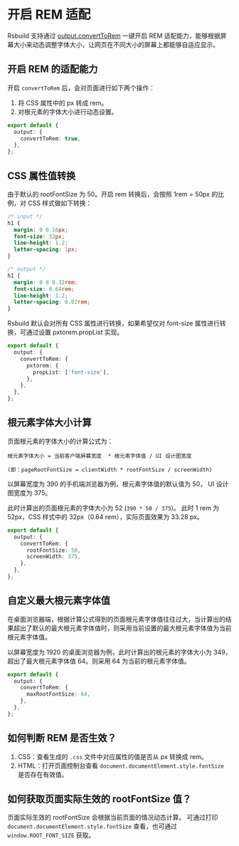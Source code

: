# 开启 REM 适配

Rsbuild 支持通过 [output.convertToRem](/api/config-output.html#outputconverttorem) 一键开启 REM 适配能力，能够根据屏幕大小来动态调整字体大小，让网页在不同大小的屏幕上都能够自适应显示。

## 开启 REM 的适配能力

开启 `convertToRem` 后，会对页面进行如下两个操作：

1. 将 CSS 属性中的 px 转成 rem。
2. 对根元素的字体大小进行动态设置。

```ts
export default {
  output: {
    convertToRem: true,
  },
};
```

## CSS 属性值转换

由于默认的 rootFontSize 为 50。开启 rem 转换后，会按照 1rem = 50px 的比例，对 CSS 样式做如下转换：

```css
/* input */
h1 {
  margin: 0 0 16px;
  font-size: 32px;
  line-height: 1.2;
  letter-spacing: 1px;
}

/* output */
h1 {
  margin: 0 0 0.32rem;
  font-size: 0.64rem;
  line-height: 1.2;
  letter-spacing: 0.02rem;
}
```

Rsbuild 默认会对所有 CSS 属性进行转换，如果希望仅对 font-size 属性进行转换，可通过设置 pxtorem.propList 实现。

```ts
export default {
  output: {
    convertToRem: {
      pxtorem: {
        propList: ['font-size'],
      },
    },
  },
};
```

## 根元素字体大小计算

页面根元素的字体大小的计算公式为：

```
根元素字体大小 = 当前客户端屏幕宽度  * 根元素字体值 / UI 设计图宽度

(即：pageRootFontSize = clientWidth * rootFontSize / screenWidth)
```

以屏幕宽度为 390 的手机端浏览器为例，根元素字体值的默认值为 50， UI 设计图宽度为 375。

此时计算出的页面根元素的字体大小为 52 (`390 * 50 / 375`)。
此时 1 rem 为 52px，CSS 样式中的 32px（0.64 rem），实际页面效果为 33.28 px。

```ts
export default {
  output: {
    convertToRem: {
      rootFontSize: 50,
      screenWidth: 375,
    },
  },
};
```

## 自定义最大根元素字体值

在桌面浏览器端，根据计算公式得到的页面根元素字体值往往过大，当计算出的结果超出了默认的最大根元素字体值时，则采用当前设置的最大根元素字体值为当前根元素字体值。

以屏幕宽度为 1920 的桌面浏览器为例，此时计算出的根元素的字体大小为 349，超出了最大根元素字体值 64。则采用 64 为当前的根元素字体值。

```ts
export default {
  output: {
    convertToRem: {
      maxRootFontSize: 64,
    },
  },
};
```

## 如何判断 REM 是否生效？

1. CSS：查看生成的 `.css` 文件中对应属性的值是否从 px 转换成 rem。
2. HTML：打开页面控制台查看 `document.documentElement.style.fontSize` 是否存在有效值。

## 如何获取页面实际生效的 rootFontSize 值？

页面实际生效的 rootFontSize 会根据当前页面的情况动态计算。 可通过打印 `document.documentElement.style.fontSize` 查看，也可通过 `window.ROOT_FONT_SIZE` 获取。
